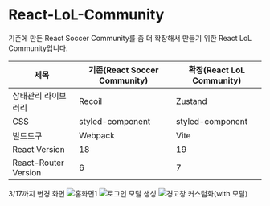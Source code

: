 # React-LoL-Community

기존에 만든 React Soccer Community를 좀 더 확장해서 만들기 위한 React LoL Community입니다.

|제목|기존(React Soccer Community)|확장(React LoL Community)|
|------|---|---|
|상태관리 라이브러리|Recoil|Zustand|
|CSS|styled-component|styled-component|
|빌드도구|Webpack|Vite|
|React Version|18|19|
|React-Router Version|6|7|

3/17까지 변경 화면
![홈화면1](https://github.com/user-attachments/assets/5259f930-a500-4a2e-80ea-c4e7956217dc)
![로그인 모달 생성](https://github.com/user-attachments/assets/c69d9d66-1e50-41d7-aec1-67df040182f7)
![경고창 커스텀화(with 모달)](https://github.com/user-attachments/assets/ddc4663c-6d2d-4fe0-b376-844b783a8460)
